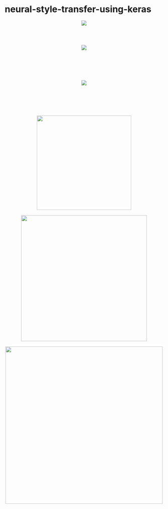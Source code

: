 # neural-style-transfer-using-keras

<div align="center">
 <img src="https://raw.githubusercontent.com/massquantity/neural-style-transfer-using-keras/master/image/15.jpg">
</div>

<br><br> 

<div align="center">
 <img src="https://raw.githubusercontent.com/massquantity/neural-style-transfer-using-keras/master/image/16.png">
</div>

<br><br> <br><br> 

<div align="center">
 <img src="https://raw.githubusercontent.com/massquantity/neural-style-transfer-using-keras/master/image/14.png">
</div>

 <br><br> <br><br> 

<div align="center">
 <img src="https://raw.githubusercontent.com/massquantity/neural-style-transfer-using-keras/master/image/8.png" height="300px">
 <br><br>
 <img src="https://raw.githubusercontent.com/massquantity/neural-style-transfer-using-keras/master/image/9.png" height="400px">
 <br><br>
 <img src="https://raw.githubusercontent.com/massquantity/neural-style-transfer-using-keras/master/image/10.png" width="500px">
</div>



